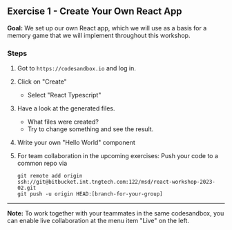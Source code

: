 ## Exercise 1 - Create Your Own React App

**Goal:** We set up our own React app, which we will use as a basis for a memory game that we will implement throughout this workshop.

### Steps
1. Got to `https://codesandbox.io` and log in.

2. Click on "Create"
   * Select "React Typescript"

3. Have a look at the generated files.
    * What files were created?
    * Try to change something and see the result.

4. Write your own "Hello World" component

4. For team collaboration in the upcoming exercises: Push your code to a common repo via
   ```shell
   git remote add origin ssh://git@bitbucket.int.tngtech.com:122/msd/react-workshop-2023-02.git
   git push -u origin HEAD:[branch-for-your-group]
    ```

______________

**Note:** To work together with your teammates in the same codesandbox, you can enable live collaboration at the menu item "Live" on the left.